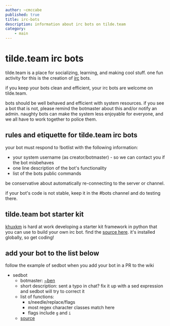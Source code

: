```yaml
---
author: ~cmccabe
published: true
title: irc-bots
description: information about irc bots on tilde.team
category: 
    - main
---
```


# tilde.team irc bots

tilde.team is a place for socializing, learning, and making cool stuff. one fun activity for this is the creation of [irc](https://tilde.team/wiki/?page=irc) bots.

if you keep your bots clean and efficient, your irc bots are welcome on tilde.team.

bots should be well behaved and efficient with system resources. if you see a bot that is not, please remind the botmaster about this and/or notify an admin. naughty bots can make the system less enjoyable for everyone, and we all have to work together to police them.

## rules and etiquette for tilde.team irc bots

your bot must respond to !botlist with the following information:
- your system username (as creator/botmaster) - so we can contact you if the bot misbehaves
- one line description of the bot's functionality
- list of the bots public commands

be conservative about automatically re-connecting to the server or channel.

if your bot's code is not stable, keep it in the #bots channel and do testing there.

## tilde.team bot starter kit

[khuxkm](https://khuxkm.tilde.team) is hard at work developing a starter kit framework in python that you can use to build your own irc bot. find the [source here](https://git.tildeverse.org/team/teambot). it's installed globally, so get coding!

## add your bot to the list below

follow the example of sedbot when you add your bot in a PR to the wiki

* sedbot
    - botmaster: [~ben](https://ben.tilde.team)
    - short description: sent a typo in chat? fix it up with a sed expression and sedbot will try to correct it
    - list of functions:
        + s/needle/replace/flags
        + most regex character classes match here
        + flags include `g` and `i`
    - [source](https://git.tildeverse.org/ben/sedbot)
